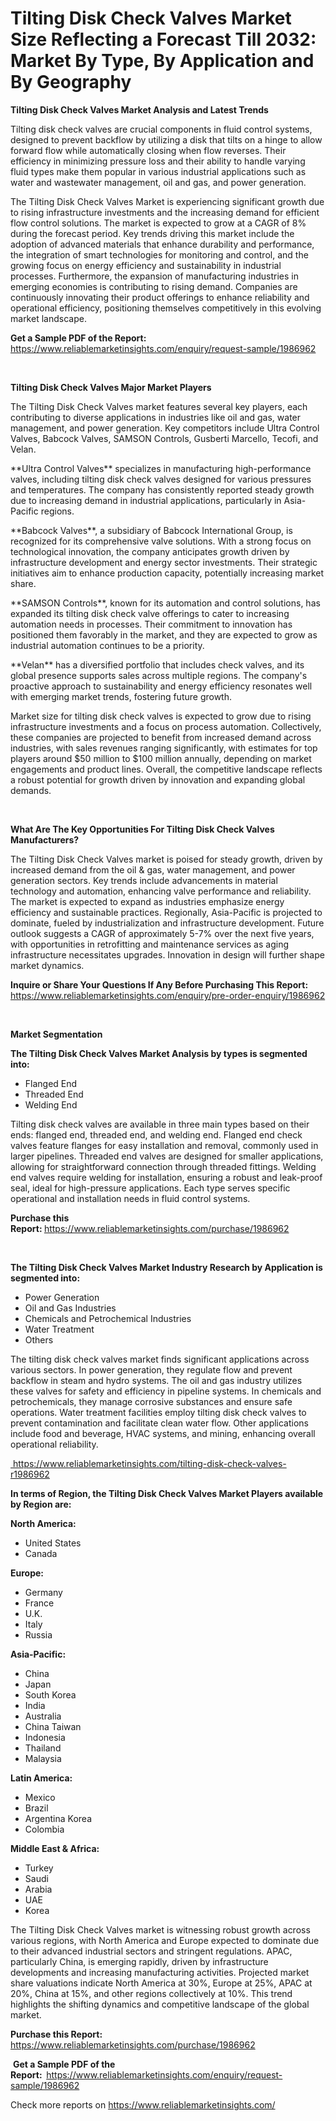 <p><h1>Tilting Disk Check Valves Market Size Reflecting a Forecast Till 2032: Market By Type, By Application and By Geography</h1></p><p><strong>Tilting Disk Check Valves Market Analysis and Latest Trends</strong></p>
<p><p>Tilting disk check valves are crucial components in fluid control systems, designed to prevent backflow by utilizing a disk that tilts on a hinge to allow forward flow while automatically closing when flow reverses. Their efficiency in minimizing pressure loss and their ability to handle varying fluid types make them popular in various industrial applications such as water and wastewater management, oil and gas, and power generation.</p><p>The Tilting Disk Check Valves Market is experiencing significant growth due to rising infrastructure investments and the increasing demand for efficient flow control solutions. The market is expected to grow at a CAGR of 8% during the forecast period. Key trends driving this market include the adoption of advanced materials that enhance durability and performance, the integration of smart technologies for monitoring and control, and the growing focus on energy efficiency and sustainability in industrial processes. Furthermore, the expansion of manufacturing industries in emerging economies is contributing to rising demand. Companies are continuously innovating their product offerings to enhance reliability and operational efficiency, positioning themselves competitively in this evolving market landscape.</p></p>
<p><strong>Get a Sample PDF of the Report:&nbsp;</strong> <a href="https://www.reliablemarketinsights.com/enquiry/request-sample/1986962?utm_campaign=2951&utm_medium=2&utm_source=Github&utm_content=ia&utm_term=10042025&utm_id=tilting-disk-check-valves">https://www.reliablemarketinsights.com/enquiry/request-sample/1986962</a></p>
<p>&nbsp;</p>
<p><strong>Tilting Disk Check Valves Major Market Players</strong></p>
<p><p>The Tilting Disk Check Valves market features several key players, each contributing to diverse applications in industries like oil and gas, water management, and power generation. Key competitors include Ultra Control Valves, Babcock Valves, SAMSON Controls, Gusberti Marcello, Tecofi, and Velan.</p><p>**Ultra Control Valves** specializes in manufacturing high-performance valves, including tilting disk check valves designed for various pressures and temperatures. The company has consistently reported steady growth due to increasing demand in industrial applications, particularly in Asia-Pacific regions. </p><p>**Babcock Valves**, a subsidiary of Babcock International Group, is recognized for its comprehensive valve solutions. With a strong focus on technological innovation, the company anticipates growth driven by infrastructure development and energy sector investments. Their strategic initiatives aim to enhance production capacity, potentially increasing market share.</p><p>**SAMSON Controls**, known for its automation and control solutions, has expanded its tilting disk check valve offerings to cater to increasing automation needs in processes. Their commitment to innovation has positioned them favorably in the market, and they are expected to grow as industrial automation continues to be a priority.</p><p>**Velan** has a diversified portfolio that includes check valves, and its global presence supports sales across multiple regions. The company's proactive approach to sustainability and energy efficiency resonates well with emerging market trends, fostering future growth.</p><p>Market size for tilting disk check valves is expected to grow due to rising infrastructure investments and a focus on process automation. Collectively, these companies are projected to benefit from increased demand across industries, with sales revenues ranging significantly, with estimates for top players around $50 million to $100 million annually, depending on market engagements and product lines. Overall, the competitive landscape reflects a robust potential for growth driven by innovation and expanding global demands.</p></p>
<p>&nbsp;</p>
<p><strong>What Are The Key Opportunities For Tilting Disk Check Valves Manufacturers?</strong></p>
<p><p>The Tilting Disk Check Valves market is poised for steady growth, driven by increased demand from the oil & gas, water management, and power generation sectors. Key trends include advancements in material technology and automation, enhancing valve performance and reliability. The market is expected to expand as industries emphasize energy efficiency and sustainable practices. Regionally, Asia-Pacific is projected to dominate, fueled by industrialization and infrastructure development. Future outlook suggests a CAGR of approximately 5-7% over the next five years, with opportunities in retrofitting and maintenance services as aging infrastructure necessitates upgrades. Innovation in design will further shape market dynamics.</p></p>
<p><strong>Inquire or Share Your Questions If Any Before Purchasing This Report:</strong> <a href="https://www.reliablemarketinsights.com/enquiry/pre-order-enquiry/1986962?utm_campaign=2951&utm_medium=2&utm_source=Github&utm_content=ia&utm_term=10042025&utm_id=tilting-disk-check-valves">https://www.reliablemarketinsights.com/enquiry/pre-order-enquiry/1986962</a></p>
<p>&nbsp;</p>
<p><strong>Market Segmentation</strong></p>
<p><strong>The Tilting Disk Check Valves Market Analysis by types is segmented into:</strong></p>
<p><ul><li>Flanged End</li><li>Threaded End</li><li>Welding End</li></ul></p>
<p><p>Tilting disk check valves are available in three main types based on their ends: flanged end, threaded end, and welding end. Flanged end check valves feature flanges for easy installation and removal, commonly used in larger pipelines. Threaded end valves are designed for smaller applications, allowing for straightforward connection through threaded fittings. Welding end valves require welding for installation, ensuring a robust and leak-proof seal, ideal for high-pressure applications. Each type serves specific operational and installation needs in fluid control systems.</p></p>
<p><strong>Purchase this Report:&nbsp;</strong><a href="https://www.reliablemarketinsights.com/purchase/1986962?utm_campaign=2951&utm_medium=2&utm_source=Github&utm_content=ia&utm_term=10042025&utm_id=tilting-disk-check-valves">https://www.reliablemarketinsights.com/purchase/1986962</a></p>
<p>&nbsp;</p>
<p><strong>The Tilting Disk Check Valves Market Industry Research by Application is segmented into:</strong></p>
<p><ul><li>Power Generation</li><li>Oil and Gas Industries</li><li>Chemicals and Petrochemical Industries</li><li>Water Treatment</li><li>Others</li></ul></p>
<p><p>The tilting disk check valves market finds significant applications across various sectors. In power generation, they regulate flow and prevent backflow in steam and hydro systems. The oil and gas industry utilizes these valves for safety and efficiency in pipeline systems. In chemicals and petrochemicals, they manage corrosive substances and ensure safe operations. Water treatment facilities employ tilting disk check valves to prevent contamination and facilitate clean water flow. Other applications include food and beverage, HVAC systems, and mining, enhancing overall operational reliability.</p></p>
<p><a href="https://www.reliablemarketinsights.com/tilting-disk-check-valves-r1986962?utm_campaign=2951&utm_medium=2&utm_source=Github&utm_content=ia&utm_term=10042025&utm_id=tilting-disk-check-valves">&nbsp;https://www.reliablemarketinsights.com/tilting-disk-check-valves-r1986962</a></p>
<p><strong>In terms of Region, the Tilting Disk Check Valves Market Players available by Region are:</strong></p>
<p>
    <p> <strong> North America: </strong>
        <ul>
            <li>United States</li>
            <li>Canada</li>
        </ul>
        </p> 
    <p> <strong> Europe: </strong>
        <ul>
            <li>Germany</li>
            <li>France</li>
            <li>U.K.</li>
            <li>Italy</li>
            <li>Russia</li>
        </ul>
        </p> 
    <p> <strong> Asia-Pacific: </strong>
        <ul>
            <li>China</li>
            <li>Japan</li>
            <li>South Korea</li>
            <li>India</li>
            <li>Australia</li>
            <li>China Taiwan</li>
            <li>Indonesia</li>
            <li>Thailand</li>
            <li>Malaysia</li>
        </ul>
        </p> 
    <p> <strong> Latin America: </strong>
        <ul>
            <li>Mexico</li>
            <li>Brazil</li>
            <li>Argentina Korea</li>
            <li>Colombia</li>
        </ul>
        </p> 
    <p> <strong> Middle East & Africa: </strong>
        <ul>
            <li>Turkey</li>
            <li>Saudi</li>
            <li>Arabia</li>
            <li>UAE</li>
            <li>Korea</li>
        </ul>
    </p>
    </p>
<p><p>The Tilting Disk Check Valves market is witnessing robust growth across various regions, with North America and Europe expected to dominate due to their advanced industrial sectors and stringent regulations. APAC, particularly China, is emerging rapidly, driven by infrastructure developments and increasing manufacturing activities. Projected market share valuations indicate North America at 30%, Europe at 25%, APAC at 20%, China at 15%, and other regions collectively at 10%. This trend highlights the shifting dynamics and competitive landscape of the global market.</p></p>
<p><strong>Purchase this Report: </strong><a href="https://www.reliablemarketinsights.com/purchase/1986962?utm_campaign=2951&utm_medium=2&utm_source=Github&utm_content=ia&utm_term=10042025&utm_id=tilting-disk-check-valves">https://www.reliablemarketinsights.com/purchase/1986962</a></p>
<p>&nbsp;<strong>Get a Sample PDF of the Report:&nbsp;&nbsp;</strong><a href="https://www.reliablemarketinsights.com/enquiry/request-sample/1986962?utm_campaign=2951&utm_medium=2&utm_source=Github&utm_content=ia&utm_term=10042025&utm_id=tilting-disk-check-valves">https://www.reliablemarketinsights.com/enquiry/request-sample/1986962</a></p>
<p><strong></strong></p>
<p>Check more reports on <a href="https://www.reliablemarketinsights.com/?utm_campaign=2951&utm_medium=2&utm_source=Github&utm_content=ia&utm_term=10042025&utm_id=tilting-disk-check-valves">https://www.reliablemarketinsights.com/</a></p>